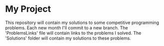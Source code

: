 # My Project
This repository will contain my solutions to some competitive programming problems.
Each new month I'll commit to a new branch.
The 'ProblemsLinks' file will contain links to the problems I solved.
The 'Solutions' folder will contain my solutions to these problems.